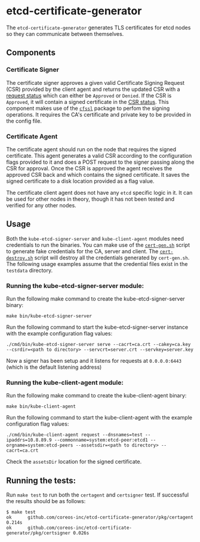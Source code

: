 # etcd-certificate-generator

The `etcd-certificate-generator` generates TLS certificates for etcd nodes so they can communicate between themselves.

## Components

### Certificate Signer

The certificate signer approves a given valid Certificate Signing Request (CSR) provided by the client agent and returns the updated CSR with a [request status](https://godoc.org/k8s.io/api/certificates/v1beta1#CertificateSigningRequestStatus) which can either be `Approved` or `Denied`. If the CSR is `Approved`, it will contain a signed certificate in the [CSR status](https://godoc.org/k8s.io/api/certificates/v1beta1#CertificateSigningRequestStatus). This component makes use of the [`cfssl`](https://github.com/cloudflare/cfssl) package to perfom the signing operations. It requires the CA's certificate and private key to be provided in the config file.

### Certificate Agent

The certificate agent should run on the node that requires the signed certificate. This agent generates a valid CSR according to the configuration flags provided to it and does a POST request to the signer passing along the CSR for approval. Once the CSR is approved the agent receives the approved CSR back and which contains the signed certificate. It saves the signed certificate to a disk location provided as a flag value.

The certificate client agent does not have any `etcd` specific logic in it. It can be used for other nodes in theory, though it has not been tested and verified for any other nodes.


## Usage

Both the `kube-etcd-signer-server` and `kube-client-agent` modules need credentials to run the binaries. You can make use of the [`cert-gen.sh`](../scripts/cert-gen.sh) script to generate fake credentials for the CA, server and client. The [`cert-destroy.sh`](../scripts/cert-destroy.sh) script will destroy all the credentials generated by `cert-gen.sh`. The following usage examples assume that the credential files exist in the `testdata` directory.

### Running the kube-etcd-signer-server module:

Run the following make command to create the kube-etcd-signer-server binary:

```
make bin/kube-etcd-signer-server

```

Run the following command to start the kube-etcd-signer-server instance with the example configuration flag values:

```
./cmd/bin/kube-etcd-signer-server serve --cacrt=ca.crt --cakey=ca.key --csrdir=<path to directory> --servcrt=server.crt --servkey=server.key
```

Now a signer has been setup and it listens for requests at `0.0.0.0:6443` (which is the default listening address)

### Running the kube-client-agent module:

Run the following make command to create the kube-client-agent binary:

```
make bin/kube-client-agent

```

Run the following command to start the kube-client-agent with the example configuration flag values:

```
./cmd/bin/kube-client-agent request --dnsnames=test --ipaddrs=10.8.89.9 --commonname=system:etcd-peer:etcd1 --orgname=system:etcd-peers --assetsdir=<path to directory> --cacrt=ca.crt
```

Check the `assetsDir` location for the signed certificate.

## Running the tests:

Run `make test` to run both the `certagent` and `certsigner` test. If successful the results should be as follows:

```
$ make test
ok  	github.com/coreos-inc/etcd-certificate-generator/pkg/certagent	0.214s
ok  	github.com/coreos-inc/etcd-certificate-generator/pkg/certsigner	0.026s
```
